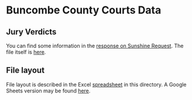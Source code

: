 # Buncombe County Courts Data

## Jury Verdicts
You can find some information in the [response on Sunshine Request](https://www.sunshinerequest.com/records_request/jury-verdicts/). The file itself is [here](https://drive.google.com/file/d/1CroI2KhKpy-ijuDq7tIM6RdeCNoXbkzR/view).

## File layout
File layout is described in the Excel [spreadsheet](./ACIS%20Case%20Record%20Layout.xlsx) in this directory. A Google Sheets version may be found [here](https://docs.google.com/spreadsheets/d/15NKRxHPu2rTqr7JgVgcQdScV-dFBSOSzMXhIuLJeqeA/edit#gid=170964649).
